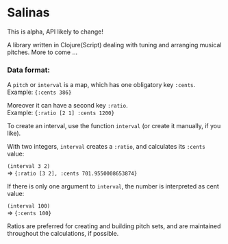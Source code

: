 # Salinas

This is alpha, API likely to change!

A library written in Clojure(Script) dealing with tuning and arranging musical pitches. More to come ...

### Data format:

A `pitch` or `interval` is a map, which has one obligatory key `:cents`.  
Example: `{:cents 386}`

Moreover it can have a second key `:ratio`.  
Example: `{:ratio [2 1] :cents 1200}`

To create an interval, use the function `interval`
(or create it manually, if you like).

With two integers, `interval` creates a `:ratio`, and calculates its `:cents` value:

`(interval 3 2)`  
=> `{:ratio [3 2], :cents 701.9550008653874}`


If there is only one argument to `interval`, the number is interpreted as cent value:

`(interval 100)`  
=> `{:cents 100}`

Ratios are preferred for creating and building pitch sets, and are maintained throughout the calculations, if possible.
